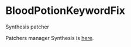 # BloodPotionKeywordFix
Synthesis patcher


Patchers manager Synthesis is [here](https://github.com/Mutagen-Modding/Synthesis). 
